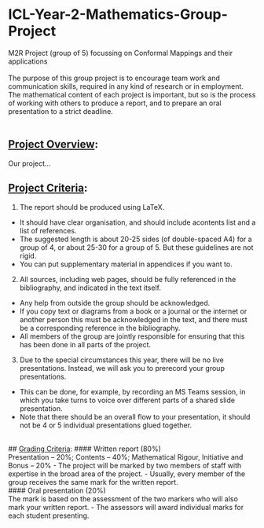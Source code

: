 # ICL-Year-2-Mathematics-Group-Project
M2R Project (group of 5) focussing on Conformal Mappings and their applications
<br/>
<br/>
The purpose of this group project is to encourage team work and communication skills, required in any kind of research or in employment. The mathematical content of each project is important, but so is the process of working with others to produce a report, and to prepare an oral presentation to a strict deadline.
<br/>
<br/>
## <ins>Project Overview</ins>:
Our project...
## <ins>Project Criteria</ins>:
1. The report should be produced using LaTeX. 
  - It should have clear organisation, and should include acontents list and a list of references. 
  - The suggested length is about 20-25 sides (of double-spaced A4) for a group of 4, or about 25-30 for a group of 5. But these guidelines are not rigid. 
  - You can put supplementary material in appendices if you want to.
2. All sources, including web pages, should be fully referenced in the bibliography, and indicated in the text itself. 
  - Any help from outside the group should be acknowledged. 
  - If you copy text or diagrams from a book or a journal or the internet or another person this must be acknowledged in the text, and there must be a corresponding reference in the bibliography. 
  - All members of the group are jointly responsible for ensuring that this has been done in all parts of the project. 
3. Due to the special circumstances this year, there will be no live presentations. Instead, we will ask you to prerecord your group presentations. 
  - This can be done, for example, by recording an MS Teams session, in which you take turns to voice over different parts of a shared slide presentation. 
  - Note that there should be an overall flow to your presentation, it should not be 4 or 5 individual presentations glued together. 
<br/>
## <ins>Grading Criteria</ins>:
#### Written report (80%)
<br/>
Presentation – 20%; Contents – 40%; Mathematical Rigour, Initiative and Bonus – 20%
  - The project will be marked by two members of staff with expertise in the broad area of the project.
  - Usually, every member of the group receives the same mark for the written report.
<br/>
#### Oral presentation (20%)
<br/>
The mark is based on the assessment of the two markers who will also mark your written report. 
  - The assessors will award individual marks for each student presenting.
